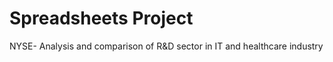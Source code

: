 # Spreadsheets Project
NYSE- Analysis and comparison of R&amp;D sector in IT and healthcare industry
